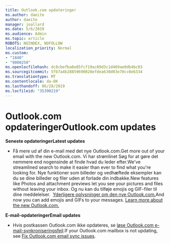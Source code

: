 ```yaml
---
title: Outlook.com opdateringer
ms.author: daeite
author: daeite
manager: joallard
ms.date: 5/6/2019
ms.audience: Admin
ms.topic: article
ROBOTS: NOINDEX, NOFOLLOW
localization_priority: Normal
ms.custom:
- "1840"
- "9000250"
ms.openlocfilehash: dc8cbefba8e85fcf19ac09d3c1d469ae0db4bc03
ms.sourcegitcommit: 5fb7a4b28859690020efdea630d03e70cc0e6334
ms.translationtype: MT
ms.contentlocale: da-DK
ms.lasthandoff: 06/28/2019
ms.locfileid: "35390219"
---
```

# <a name="outlookcom-updates"></a><span data-ttu-id="8e88a-102">Outlook.com opdateringer</span><span class="sxs-lookup"><span data-stu-id="8e88a-102">Outlook.com updates</span></span>

<span data-ttu-id="8e88a-103">**Seneste opdateringer**</span><span class="sxs-lookup"><span data-stu-id="8e88a-103">**Latest updates**</span></span>

- <span data-ttu-id="8e88a-104">Få mere ud af din e-mail med det nye Outlook.com.</span><span class="sxs-lookup"><span data-stu-id="8e88a-104">Get more out of your email with the new Outlook.com.</span></span> <span data-ttu-id="8e88a-105">Vi har strømlinet Søg for at gøre det nemmere end nogensinde at finde hvad du leder efter.</span><span class="sxs-lookup"><span data-stu-id="8e88a-105">We've streamlined search to make it easier than ever to find what you're looking for.</span></span> <span data-ttu-id="8e88a-106">Nye funktioner som billeder og vedhæftede eksempler kan du se dine billeder og filer uden at forlade din indbakke.</span><span class="sxs-lookup"><span data-stu-id="8e88a-106">New features like Photos and attachment previews let you see your pictures and files without leaving your inbox.</span></span> <span data-ttu-id="8e88a-107">Og nu kan du tilføje emojis og GIF-filer til dine meddelelser.  [Yderligere oplysninger om den nye Outlook.com.](https://support.office.com/article/40676ad0-c831-45ac-a023-5be633be798d)</span><span class="sxs-lookup"><span data-stu-id="8e88a-107">And now you can add emojis and GIFs to your messages. [Learn more about the new Outlook.com.](https://support.office.com/article/40676ad0-c831-45ac-a023-5be633be798d)</span></span>

<span data-ttu-id="8e88a-108">**E-mail-opdateringer**</span><span class="sxs-lookup"><span data-stu-id="8e88a-108">**Email updates**</span></span>

- <span data-ttu-id="8e88a-109">Hvis postkassen Outlook.com ikke opdateres, se [løse Outlook.com e-mail-synkroniseringsfejl](https://support.office.com/article/d39e3341-8d79-4bf1-b3c7-ded602233642).</span><span class="sxs-lookup"><span data-stu-id="8e88a-109">If your Outlook.com mailbox is not updating, see [Fix Outlook.com email sync issues](https://support.office.com/article/d39e3341-8d79-4bf1-b3c7-ded602233642).</span></span>